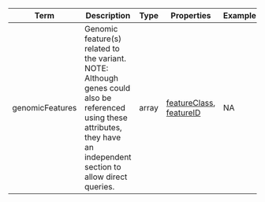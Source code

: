 |Term | Description | Type | Properties | Example | Enum|
| ---| ---| ---| ---| ---| --- |
| genomicFeatures | Genomic feature(s) related to the variant. NOTE: Although genes could also be referenced using these attributes, they have an independent section to allow direct queries. | array | [featureClass](./featureClass.md), [featureID](./featureID.md) | NA | NA|
